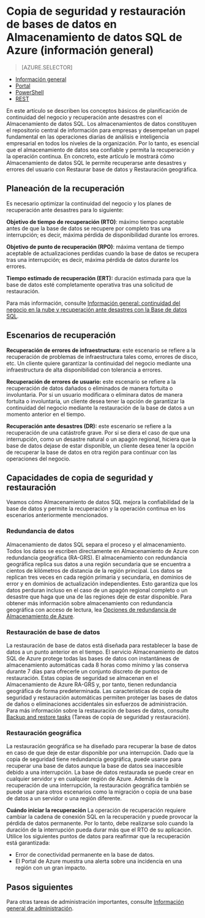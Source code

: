 <properties
   pageTitle="Copia de seguridad y restauración de bases de datos en Almacenamiento de datos SQL de Azure (información general) | Microsoft Azure"
   description="Información general de las opciones de copia de seguridad y restauración para recuperar una base de datos en Almacenamiento de datos SQL de Azure."
   services="sql-data-warehouse"
   documentationCenter="NA"
   authors="elfisher"
   manager="barbkess"
   editor=""/>

<tags
   ms.service="sql-data-warehouse"
   ms.devlang="NA"
   ms.topic="article"
   ms.tgt_pltfrm="NA"
   ms.workload="data-services"
   ms.date="05/05/2016"
   ms.author="elfish;barbkess;sonyama"/>


# Copia de seguridad y restauración de bases de datos en Almacenamiento de datos SQL de Azure (información general)

> [AZURE.SELECTOR]
- [Información general](sql-data-warehouse-overview-manage-backup-and-restore.md)
- [Portal](sql-data-warehouse-manage-backup-and-restore-tasks-portal.md)
- [PowerShell](sql-data-warehouse-manage-backup-and-restore-tasks-powershell.md)
- [REST](sql-data-warehouse-manage-backup-and-restore-tasks-rest-api.md)

En este artículo se describen los conceptos básicos de planificación de continuidad del negocio y recuperación ante desastres con el Almacenamiento de datos SQL. Los almacenamientos de datos constituyen el repositorio central de información para empresas y desempeñan un papel fundamental en las operaciones diarias de análisis e inteligencia empresarial en todos los niveles de la organización. Por lo tanto, es esencial que el almacenamiento de datos sea confiable y permita la recuperación y la operación continua. En concreto, este artículo le mostrará cómo Almacenamiento de datos SQL le permite recuperarse ante desastres y errores del usuario con Restaurar base de datos y Restauración geográfica.

## Planeación de la recuperación 

Es necesario optimizar la continuidad del negocio y los planes de recuperación ante desastres para lo siguiente:

**Objetivo de tiempo de recuperación (RTO)**: máximo tiempo aceptable antes de que la base de datos se recupere por completo tras una interrupción; es decir, máxima pérdida de disponibilidad durante los errores.

**Objetivo de punto de recuperación (RPO)**: máxima ventana de tiempo aceptable de actualizaciones perdidas cuando la base de datos se recupera tras una interrupción; es decir, máxima pérdida de datos durante los errores.

**Tiempo estimado de recuperación (ERT):** duración estimada para que la base de datos esté completamente operativa tras una solicitud de restauración.

Para más información, consulte [Información general: continuidad del negocio en la nube y recuperación ante desastres con la Base de datos SQL][].

## Escenarios de recuperación

**Recuperación de errores de infraestructura:** este escenario se refiere a la recuperación de problemas de infraestructura tales como, errores de disco, etc. Un cliente quiere garantizar la continuidad del negocio mediante una infraestructura de alta disponibilidad con tolerancia a errores.

**Recuperación de errores de usuario:** este escenario se refiere a la recuperación de datos dañados o eliminados de manera fortuita o involuntaria. Por si un usuario modificara o eliminara datos de manera fortuita o involuntaria, un cliente desea tener la opción de garantizar la continuidad del negocio mediante la restauración de la base de datos a un momento anterior en el tiempo.

**Recuperación ante desastres (DR):** este escenario se refiere a la recuperación de una catástrofe grave. Por si se diera el caso de que una interrupción, como un desastre natural o un apagón regional, hiciera que la base de datos dejase de estar disponible, un cliente desea tener la opción de recuperar la base de datos en otra región para continuar con las operaciones del negocio.


## Capacidades de copia de seguridad y restauración

Veamos cómo Almacenamiento de datos SQL mejora la confiabilidad de la base de datos y permite la recuperación y la operación continua en los escenarios anteriormente mencionados.


### Redundancia de datos

Almacenamiento de datos SQL separa el proceso y el almacenamiento. Todos los datos se escriben directamente en Almacenamiento de Azure con redundancia geográfica (RA-GRS). El almacenamiento con redundancia geográfica replica sus datos a una región secundaria que se encuentra a cientos de kilómetros de distancia de la región principal. Los datos se replican tres veces en cada región primaria y secundaria, en dominios de error y en dominios de actualización independientes. Esto garantiza que los datos perduran incluso en el caso de un apagón regional completo o un desastre que haga que una de las regiones deje de estar disponible. Para obtener más información sobre almacenamiento con redundancia geográfica con acceso de lectura, lea [Opciones de redundancia de Almacenamiento de Azure][].

### Restauración de base de datos

La restauración de base de datos está diseñada para restablecer la base de datos a un punto anterior en el tiempo. El servicio Almacenamiento de datos SQL de Azure protege todas las bases de datos con instantáneas de almacenamiento automáticas cada 8 horas como mínimo y las conserva durante 7 días para ofrecerle un conjunto discreto de puntos de restauración. Estas copias de seguridad se almacenan en el Almacenamiento de Azure RA-GRS y, por tanto, tienen redundancia geográfica de forma predeterminada. Las características de copia de seguridad y restauración automáticas permiten proteger las bases de datos de daños o eliminaciones accidentales sin esfuerzos de administración. Para más información sobre la restauración de bases de datos, consulte [Backup and restore tasks][] (Tareas de copia de seguridad y restauración).

### Restauración geográfica

La restauración geográfica se ha diseñado para recuperar la base de datos en caso de que deje de estar disponible por una interrupción. Dado que la copia de seguridad tiene redundancia geográfica, puede usarse para recuperar una base de datos aunque la base de datos sea inaccesible debido a una interrupción. La base de datos restaurada se puede crear en cualquier servidor y en cualquier región de Azure. Además de la recuperación de una interrupción, la restauración geográfica también se puede usar para otros escenarios como la migración o copia de una base de datos a un servidor o una región diferente.

**Cuándo iniciar la recuperación** La operación de recuperación requiere cambiar la cadena de conexión SQL en la recuperación y puede provocar la pérdida de datos permanente. Por lo tanto, debe realizarse solo cuando la duración de la interrupción pueda durar más que el RTO de su aplicación. Utilice los siguientes puntos de datos para reafirmar que la recuperación está garantizada:

- Error de conectividad permanente en la base de datos.
- El Portal de Azure muestra una alerta sobre una incidencia en una región con un gran impacto.


## Pasos siguientes
Para otras tareas de administración importantes, consulte [Información general de administración][].

<!--Image references-->

<!--Article references-->
[Opciones de redundancia de Almacenamiento de Azure]: ../storage/storage-redundancy.md#read-access-geo-redundant-storage
[Backup and restore tasks]: sql-data-warehouse-backup-and-restore-tasks-portal.md
[Finalize a recovered database]: ../sql-database/sql-database-recovered-finalize.md
[Información general de administración]: sql-data-warehouse-overview-management.md
[Información general: continuidad del negocio en la nube y recuperación ante desastres con la Base de datos SQL]: ../sql-database/sql-database-business-continuity.md

<!--MSDN references-->


<!--Other Web references-->

<!---HONumber=AcomDC_0518_2016-->